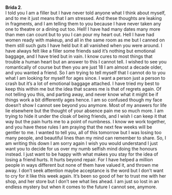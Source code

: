 **Brida 2**.  
I told you I am a filler but I have never told anyone what I think about myself, and to me it just means that I am stressed. And these thoughts are leaking in fragments, and I am telling them to you because I have never taken any one to theatre or a dining out too.
Hell! I have had many dates many more than men can count but to you I can pour my heart out. Hell I have had women ready with makeup, and all in the same room as me but I canned on them still such guts I have held but it all vanished when you were around.
I have always felt like a filler some friends said it’s nothing but emotional baggage, and I have tried but in vain. I know cures to most things that trouble a human heart but an answer to this I cannot tell.
I wished to see you romantically of course but then you are just 18 I am almost a decade older, and you wanted a friend. So I am trying to tell myself that I cannot do to you what I am looking for myself for ages since.
I want a person just a person to crash but it’s a lot of emotional baggage attached. I have tried my best to keep this within me but the idea that scares me is that of regrets again.
Of not telling you this, and parting away, and never know what it might be if things work a bit differently ages hence. I am so confused though my face doesn’t show I cannot see beyond you anymore.
Most of my answers for life lie elsewhere but the thought of your absence pain me so much more. I am trying to hide it under the cloak of being friends, and I wish I can keep it that way but the pain hurts me to a point of numbness.
I know we work together, and you have these rules I am praying that the next few weeks will be gentler to me. I wanted to tell you, all of this tomorrow but I was losing too many people, and beautiful lines than my mind can remember to share.
So, I am writing this down I am sorry again I wish you would understand I just want you to decide for us over my numb selfish mind doing the honours instead. I just want to be happy with what makes you stay for the idea of losing a friend hurts. It hurts beyond repair.
For I have helped a million people in ways different but none of them have valued it, and thrown me away. I don’t seek attention maybe acceptance is the word but I don’t want to cry for it like this week again.
It’s been so good of her to trust me with her shop, and her store but I don’t see what lies ahead. I am just so lost in an endless mystery but when it comes to the future I cannot see, anymore.
